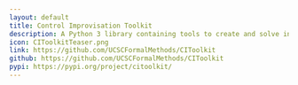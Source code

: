 ```yaml
---
layout: default
title: Control Improvisation Toolkit
description: A Python 3 library containing tools to create and solve instances of the Control Improvisation problem and its extensions. Primarily written and maintained by Eric Vin.
icon: CIToolkitTeaser.png
link: https://github.com/UCSCFormalMethods/CIToolkit
github: https://github.com/UCSCFormalMethods/CIToolkit
pypi: https://pypi.org/project/citoolkit/
---
```

